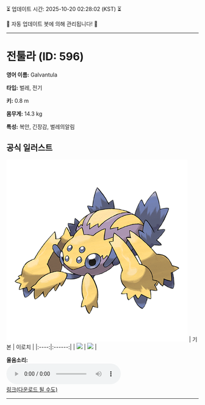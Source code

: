
⏳ 업데이트 시간: 2025-10-20 02:28:02 (KST) ⏳

🤖 자동 업데이트 봇에 의해 관리됩니다! 🤖

---

# 전툴라 (ID: 596)
**영어 이름:** Galvantula

**타입:** 벌레, 전기

**키:** 0.8 m

**몸무게:** 14.3 kg

**특성:** 복안, 긴장감, 벌레의알림

## 공식 일러스트
![](https://raw.githubusercontent.com/PokeAPI/sprites/master/sprites/pokemon/other/official-artwork/596.png)
| 기본 | 이로치 |
|:----:|:------:|
| <img src="http://play.pokemonshowdown.com/sprites/ani/galvantula.gif" width="200"> | <img src="http://play.pokemonshowdown.com/sprites/ani-shiny/galvantula.gif" width="200"> |

**울음소리:**<br><audio controls src="https://raw.githubusercontent.com/PokeAPI/cries/main/cries/pokemon/latest/596.ogg"></audio><br> [링크(다운로드 될 수도)](https://raw.githubusercontent.com/PokeAPI/cries/main/cries/pokemon/latest/596.ogg)


---
